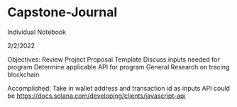 # Capstone-Journal
Individual Notebook

2/2/2022

Objectives:
  Review Project Proposal Template
  Discuss inputs needed for program
  Determine applicable API for program
  General Research on tracing blockchain
  
Accomplished:
  Take in wallet address and transaction id as inputs
  API could be https://docs.solana.com/developing/clients/javascript-api
  
